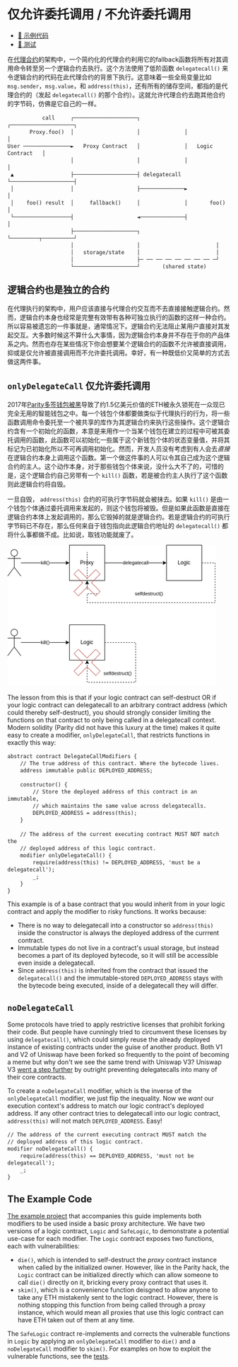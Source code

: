 # 仅允许委托调用 / 不允许委托调用

- [📜 示例代码](./DelegateCallModifiers.sol)
- [🐞 测试](../../test/DelegateCallModifiers.t.sol)

在[代理合约](../basic-proxies/)的架构中，一个简约化的代理合约利用它的fallback函数将所有对其调用命令转至另一个逻辑合约去执行。这个方法使用了低阶函数 `delegatecall()` 来令逻辑合约的代码在此代理合约的背景下执行。这意味着一些全局变量比如 `msg.sender`，`msg.value`，和 `address(this)`，还有所有的储存空间，都指的是代理合约的（发起 `delegatecall()` 的那个合约）。这就允许代理合约去跑其他合约的字节码，仿佛是它自己的一样。


```
           call     ┌────────────────────┐              ┌────────────────────┐
       Proxy.foo()  │                    │              │                    │
User ───────────────►   Proxy Contract   │              │   Logic Contract   │
                    │                    │              │                    │
 ▲                  ├────────────────────┤ delegatecall └────────────────────┤
 │                  │                    ├──────────────►                    │
 │    foo() result  │     fallback()     │              │       foo()        │
 └──────────────────┤                    ◄──────────────┤                    │
                    ├────────────────────┐              └─────────┬──────────┘
                    │                    │                        │
                    │   storage/state    │                        │
                    │                    ├─ ── ── ── ── ── ── ── ─┘
                    └────────────────────┘       (shared state)
```

## 逻辑合约也是独立的合约
在代理执行的架构中，用户应该直接与代理合约交互而不去直接接触逻辑合约。然而，逻辑合约本身也经常是完整有效带有各种可独立执行的函数的这样一种合约。所以容易被遗忘的一件事就是，通常情况下。逻辑合约无法阻止某用户直接对其发起交互。大多数时候这不算什么大事情，因为逻辑合约本身并不存在于你的产品体系之内。然而也存在某些情况下你会想要某个逻辑合约的函数不允许被直接调用，抑或是仅允许被直接调用而不允许委托调用。幸好，有一种既低价又简单的方式去做这两件事。

## `onlyDelegateCall` 仅允许委托调用
2017年[Parity多签钱包被黑](https://blog.openzeppelin.com/parity-wallet-hack-reloaded/)导致了约1.5亿美元价值的ETH被永久锁死在一众现已完全无用的智能钱包之中。每一个钱包个体都要做类似于代理执行的行为，将一些函数调用命令委托至一个被共享的库作为其逻辑合约来执行这些操作。这个逻辑合约含有一个初始化的函数，本意是来用作一个当某个钱包在建立的过程中可被其委托调用的函数，此函数可以初始化一些属于这个新钱包个体的状态变量值，并将其标记为已初始化所以不可再调用初始化。然而，开发人员没有考虑到有人会去*直接*在逻辑合约本身上调用这个函数。第一个做这件事的人可以令其自己成为这个逻辑合约的主人。这个动作本身，对于那些钱包个体来说，没什么大不了的，可惜的是，这个逻辑合约自己另带有一个 `kill()` 函数，若是被合约主人执行了这个函数则此逻辑合约将自毁。

一旦自毁， `address(this)` 合约的可执行字节码就会被抹去。如果 `kill()` 是由一个钱包个体通过委托调用来发起的，则这个钱包将被毁。但是如果此函数是直接在逻辑合约本体上发起调用的，那么它毁掉的就是逻辑合约。若是逻辑合约的可执行字节码已不存在，那么任何来自于钱包指向此逻辑合约地址的 `delegatecall()` 都将什么事都做不成。比如说，取钱功能就废了。

![self-destruct-a-la-parity](./parity-self-destruct.png)

The lesson from this is that if your logic contract can self-destruct OR if your logic contract can delegatecall to an arbitrary contract address (which could thereby self-destruct), you should strongly consider limiting the functions on that contract to only being called in a delegatecall context. Modern solidity (Parity did not have this luxury at the time) makes it quite easy to create a modifier, `onlyDelegateCall`, that restricts functions in exactly this way:

```solidity
abstract contract DelegateCallModifiers {
    // The true address of this contract. Where the bytecode lives.
    address immutable public DEPLOYED_ADDRESS;

    constructor() {
        // Store the deployed address of this contract in an immutable,
        // which maintains the same value across delegatecalls.
        DEPLOYED_ADDRESS = address(this);
    }

    // The address of the current executing contract MUST NOT match the
    // deployed address of this logic contract.
    modifier onlyDelegateCall() {
        require(address(this) != DEPLOYED_ADDRESS, 'must be a delegatecall');
        _;
    }
}
```

This example is of a base contract that you would inherit from in your logic contract and apply the modifier to risky functions. It works because:
- There is no way to delegatecall into a constructor so `address(this)` inside the constructor is always the deployed address of the currrent contract.
- Immutable types do not live in a contract's usual storage, but instead becomes a part of its deployed bytecode, so it will still be accessible even inside a delegatecall.
- Since `address(this)` is inherited from the contract that issued the `delegatecall()` and the immutable-stored `DEPLOYED_ADDRESS` stays with the bytecode being executed, inside of a delegatecall they will differ.

## `noDelegateCall`
Some protocols have tried to apply restrictive licenses that prohibit forking their code. But people have cunningly tried to circumvent these licenses by using `delegatecall()`, which could simply reuse the already deployed instance of existing contracts under the guise of another product. Both V1 and V2 of Uniswap have been forked so frequently to the point of becoming a meme but why don't we see the same trend with Uniswap V3? Uniswap V3 [went a step further](https://github.com/Uniswap/v3-core/pull/327#issuecomment-813462722) by outright preventing delegatecalls into many of their core contracts.

To create a `noDelegateCall` modifier, which is the inverse of the `onlyDelegateCall` modifier, we just flip the inequality. Now we *want* our execution context's address to match our logic contract's deployed address. If any other contract tries to delegatecall into our logic contract, `address(this)` will not match `DEPLOYED_ADDRESS`. Easy!

```solidity
// The address of the current executing contract MUST match the
// deployed address of this logic contract.
modifier noDelegateCall() {
    require(address(this) == DEPLOYED_ADDRESS, 'must not be delegatecall');
    _;
}
```

## The Example Code
[The example project](./DelegateCallModifiers.sol) that accompanies this guide implements both modifiers to be used inside a basic proxy architecture. We have two versions of a logic contract, `Logic` and `SafeLogic`, to demonstrate a potential use-case for each modifier. The `Logic` contract exposes two functions, each with vulnerabilities:

- `die()`, which is intended to self-destruct the *proxy* contract instance when called by the initialized owner. However, like in the Parity hack, the `Logic` contract can be initialized directly which can allow someone to call `die()` directly on it, bricking every proxy contract that uses it.
- `skim()`, which is a convenience function deisgned to allow anyone to take any ETH mistakenly sent to the logic contract. However, there is nothing stopping this function from being called through a proxy instance, which would mean all proxies that use this logic contract can have ETH taken out of them at any time.

The `SafeLogic` contract re-implements and corrects the vulnerable functions in `Logic` by applying an `onlyDelegateCall` modifier to `die()` and a `noDelegateCall` modifier to `skim()`. For examples on how to exploit the vulnerable functions, see the [tests](../../test/DelegateCallModifiers.t.sol).